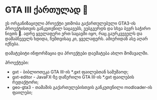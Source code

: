 # GTA III ქართულად 👋

ეს ორგანიზაციული პროექტი ეთმობა გაქართულებული GTA3-ის პროექტისთვის განკუთვნილ საცავებს, ვებგვერდს და სხვა ბევრ საჭირო ნივთს 🙂.
ადრე ყველაფერი ერთ საცავში იყო, რაც გაურკვეველს და დამაბნეველს ხდიდა, ჩემთვისაც კი, ყველაფერს. ამიერიდან ასე აღარ იქნება.

დამატებიტი ინფორმაცია და პროექტები დაემატება ახლო მომავალში.

პროექტები:
* gxt - ბიბლიოთეკა GTA III-ის *.gxt ფაილებთან სამუშაოდ;
* gxt-editor - JavaFX-ზე დაწერილი GTA III-ის *.gxt ფაილების რედაქტორი;
* geo-gta3 - თამაშის გაქართულებისთვის განკუთვნილი modloader-ის ფაილები;
